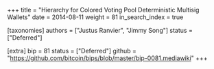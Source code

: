 +++
title = "Hierarchy for Colored Voting Pool Deterministic Multisig Wallets"
date = 2014-08-11
weight = 81
in_search_index = true

[taxonomies]
authors = ["Justus Ranvier", "Jimmy Song"]
status = ["Deferred"]

[extra]
bip = 81
status = ["Deferred"]
github = "https://github.com/bitcoin/bips/blob/master/bip-0081.mediawiki"
+++

